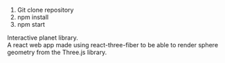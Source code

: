 1. Git clone repository <br/>
2. npm install <br/>
3. npm start <br/>

Interactive planet library.<br />
A react web app made using react-three-fiber to be able to render sphere geometry from the Three.js library.
